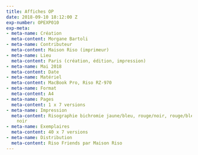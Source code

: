 ```yaml
---
title: Affiches OP
date: 2018-09-10 18:12:00 Z
exp-number: OPEXP010
exp-meta:
- meta-name: Création
  meta-content: Morgane Bartoli
- meta-name: Contributeur
  meta-content: Maison Riso (imprimeur)
- meta-name: Lieu
  meta-content: Paris (création, édition, impression)
- meta-name: Mai 2018
  meta-content: Date
- meta-name: Matériel
  meta-content: MacBook Pro, Riso RZ-970
- meta-name: Format
  meta-content: A4
- meta-name: Pages
  meta-content: 1 x 7 versions
- meta-name: Impression
  meta-content: Risographie bichromie jaune/bleu, rouge/noir, rouge/bleu et monochromie
    noir
- meta-name: Exemplaires
  meta-content: 40 x 7 versions
- meta-name: Distribution
  meta-content: Riso Friends par Maison Riso
---
```


